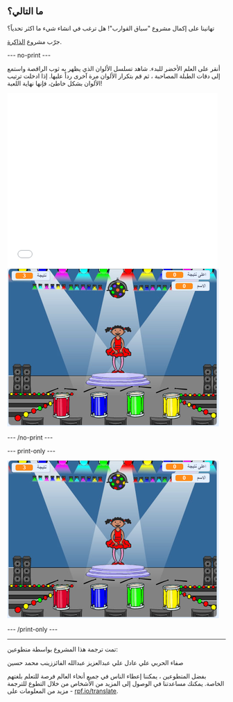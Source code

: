 ## ما التالي؟

تهانينا على إكمال مشروع "سباق القوارب"! هل ترغب في انشاء شيء ما اكثر تحدياً؟

جرّب مشروع [الذاكرة](https://projects.raspberrypi.org/ar-SA/projects/memory?utm_source=pathway&utm_medium=whatnext&utm_campaign=projects).

--- no-print ---

أنقر على العلم الأخضر للبدء. شاهد تسلسل الألوان الذي يظهر به ثوب الراقصة واستمع إلى دقات الطبلة المصاحبة ، ثم قم بتكرار الألوان مرة آخرى رداً عليها. إذا ادخلت ترتيب الألوان بشكل خاطئ، فإنها نهاية اللعبة!

<div class="scratch-preview">
  <iframe allowtransparency="true" width="485" height="402" src="//scratch.mit.edu/projects/embed/365800989/?autostart=false" frameborder="0" allowfullscreen scrolling="no" mark="crwd-mark"></iframe> <img src="images/memory-screenshot.png" />
</div>

--- /no-print ---

--- print-only ---

![لقطة من اللعبة النهائية](images/memory-screenshot.png)

--- /print-only ---

***

تمت ترجمة هذا المشروع بواسطة متطوعين:

صفاء الحربي
علي عادل علي
عبدالعزيز عبدالله 
الفائززينب محمد حسين

بفضل المتطوعين ، يمكننا إعطاء الناس في جميع أنحاء العالم فرصة للتعلم بلغتهم الخاصة. يمكنك مساعدتنا في الوصول إلى المزيد من الأشخاص من خلال التطوع للترجمة - مزيد من المعلومات على [rpf.io/translate](https://rpf.io/translate).
